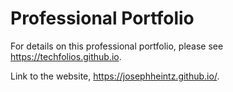 # Professional Portfolio

For details on this professional portfolio, please see https://techfolios.github.io.

Link to the website, https://josephheintz.github.io/.
